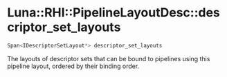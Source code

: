 # Luna::RHI::PipelineLayoutDesc::descriptor_set_layouts

```c++
Span<IDescriptorSetLayout*> descriptor_set_layouts
```

The layouts of descriptor sets that can be bound to pipelines using this pipeline layout, ordered by their binding order. 

